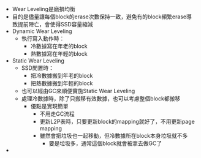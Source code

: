 - Wear Leveling是磨損均衡
- 目的是儘量讓每個block的erase次數保持一致，避免有的block頻繁erase導致提前陣亡，會使得SSD容量縮減
- Dynamic Wear Leveling
	- 執行寫入動作時：
		- 冷數據寫在年老的block
		- 熱數據寫在年輕的block
- Static Wear Leveling
	- SSD閒置時：
		- 把冷數據搬到年老的block
		- 把熱數據搬到年輕的block
	- 也可以經由GC來順便實施Static Wear Leveling
	- 處理冷數據時，除了只搬移有效數據，也可以考慮整個block都搬移
		- 優點是實現簡單
			- 不用走GC流程
			- 更新L2P表時，只要更新block的mapping就好了，不用更新page mapping
			- 雖然會把垃圾也一起移動，但冷數據所在block本身垃圾就不多
				- 要是垃圾多，通常這個block就會被拿去做GC了
-